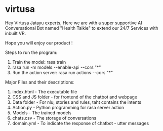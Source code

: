 # virtusa
Hey Virtusa Jatayu experts, 
Here we are with a super supportive AI Conversational Bot named "Health Talkie" to extend our 24/7 Services with inbuilt VR.

Hope you will enjoy our product !

Steps to run the program:
1. Train the model:  rasa train
2. rasa run -m models --enable-api --cors "*"
3. Run the action server: rasa run actions --cors "*"


Major Files and their descriptions:
1. index.html - The executable file
2. CSS and JS folder - for frontend of the chatbot and webpage
3. Data folder - For nlu, stories and rules, taht contains the intents
4. Action.py - Python programming for rasa server action
5. Models - The trained models
6. chats.csv - The storage of conversations
7. domain.yml - To indicate the response of chatbot - utter messages
